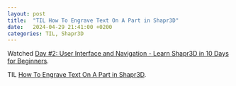 ```yaml
---
layout: post
title:  "TIL How To Engrave Text On A Part in Shapr3D"
date:   2024-04-29 21:41:00 +0200
categories: TIL, Shapr3D
---
```

Watched [Day #2: User Interface and Navigation - Learn Shapr3D in 10 Days for Beginners](https://www.youtube.com/watch?v=Voous6R9YWQ).

TIL [How To Engrave Text On A Part in Shapr3D](https://www.youtube.com/watch?v=ovW-S45VHRk).

